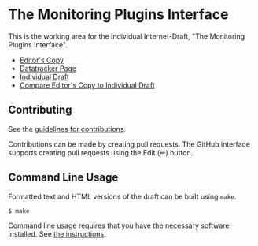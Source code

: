 # The Monitoring Plugins Interface

This is the working area for the individual Internet-Draft, "The Monitoring Plugins Interface".

* [Editor's Copy](https://RincewindsHat.github.io/rfc-monitoring-plugins-interface/#go.draft-lorenzKaestle-MonitoringPluginsInterface.html)
* [Datatracker Page](https://datatracker.ietf.org/doc/draft-lorenzKaestle-MonitoringPluginsInterface)
* [Individual Draft](https://datatracker.ietf.org/doc/html/draft-lorenzKaestle-MonitoringPluginsInterface)
* [Compare Editor's Copy to Individual Draft](https://RincewindsHat.github.io/rfc-monitoring-plugins-interface/#go.draft-lorenzKaestle-MonitoringPluginsInterface.diff)


## Contributing

See the
[guidelines for contributions](https://github.com/RincewindsHat/rfc-monitoring-plugins-interface/blob/main/CONTRIBUTING.md).

Contributions can be made by creating pull requests.
The GitHub interface supports creating pull requests using the Edit (✏) button.


## Command Line Usage

Formatted text and HTML versions of the draft can be built using `make`.

```sh
$ make
```

Command line usage requires that you have the necessary software installed.  See
[the instructions](https://github.com/martinthomson/i-d-template/blob/main/doc/SETUP.md).

